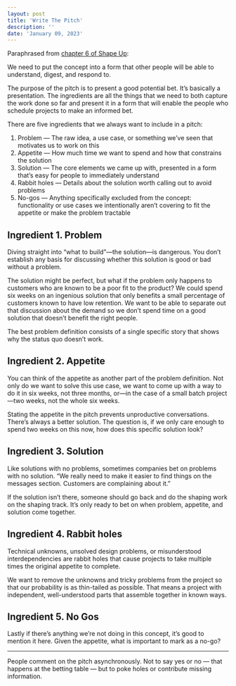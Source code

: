```yaml
---
layout: post
title: 'Write The Pitch'
description: ''
date: 'January 09, 2023'
---
```


Paraphrased from [chapter 6 of Shape Up](https://basecamp.com/shapeup/1.5-chapter-06):

We need to put the concept into a form that other people will be able to understand, digest, and respond to.

The purpose of the pitch is to present a good potential bet. It’s basically a presentation. The ingredients are all the things that we need to both capture the work done so far and present it in a form that will enable the people who schedule projects to make an informed bet.

There are five ingredients that we always want to include in a pitch:
1. Problem — The raw idea, a use case, or something we’ve seen that motivates us to work on this
2. Appetite — How much time we want to spend and how that constrains the solution
3. Solution — The core elements we came up with, presented in a form that’s easy for people to immediately understand
4. Rabbit holes — Details about the solution worth calling out to avoid problems
5. No-gos — Anything specifically excluded from the concept: functionality or use cases we intentionally aren’t covering to fit the appetite or make the problem tractable

## Ingredient 1. Problem

Diving straight into “what to build”—the solution—is dangerous. You don’t establish any basis for discussing whether this solution is good or bad without a problem.

The solution might be perfect, but what if the problem only happens to customers who are known to be a poor fit to the product? We could spend six weeks on an ingenious solution that only benefits a small percentage of customers known to have low retention. We want to be able to separate out that discussion about the demand so we don’t spend time on a good solution that doesn’t benefit the right people.

The best problem definition consists of a single specific story that shows why the status quo doesn’t work.

## Ingredient 2. Appetite

You can think of the appetite as another part of the problem definition. Not only do we want to solve this use case, we want to come up with a way to do it in six weeks, not three months, or—in the case of a small batch project—two weeks, not the whole six weeks.

Stating the appetite in the pitch prevents unproductive conversations. There’s always a better solution. The question is, if we only care enough to spend two weeks on this now, how does this specific solution look?

## Ingredient 3. Solution

Like solutions with no problems, sometimes companies bet on problems with no solution. “We really need to make it easier to find things on the messages section. Customers are complaining about it.”

If the solution isn’t there, someone should go back and do the shaping work on the shaping track. It’s only ready to bet on when problem, appetite, and solution come together.

## Ingredient 4. Rabbit holes

Technical unknowns, unsolved design problems, or misunderstood interdependencies are rabbit holes that cause projects to take multiple times the original appetite to complete.

We want to remove the unknowns and tricky problems from the project so that our probability is as thin-tailed as possible. That means a project with independent, well-understood parts that assemble together in known ways.

## Ingredient 5. No Gos

Lastly if there’s anything we’re not doing in this concept, it’s good to mention it here. Given the appetite, what is important to mark as a no-go?

---

People comment on the pitch asynchronously. Not to say yes or no — that happens at the betting table — but to poke holes or contribute missing information.

